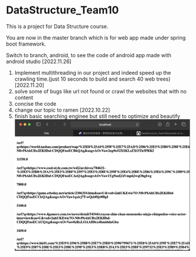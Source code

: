 # DataStructure_Team10

This is a project for Data Structure course.

You are now in the master branch which is for web app made under spring boot framework.

Switch to branch, android, to see the code of android app made with android studio
[2022.11.26]
1. Implement multithreading in our project and indeed speed up the crawling time.(just 10 seconds to build and search 40 web trees)
[2022.11.20]
1. solve some of bugs like url not found or crawl the websites that with no content
2. concise the code
3. change our topic to ramen
[2022.10.22]
1. finish basic searching enginee but still need to optimize and beautify
![image](https://github.com/RexRed6802/DataStructure_Team10/blob/master/img/截圖%202022-10-22%20下午9.06.51.png)
